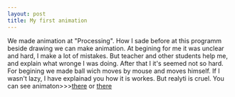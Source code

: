 ```yaml
---
layout: post
title: My first animation
---
```

We made animation at "Processing". How I sade before at this programm beside drawing we can make animation. At begining for me it was unclear and hard, I make a lot of mistakes. But teacher and other students help me, and explain what wronge I was doing. After that I it's seemed not so hard. For begining we made ball wich moves by mouse and moves himself. If I wasn't lazy, I have explainad you how it is workes. But realyti is cruel.
You can see animaton>>>[there](https://ulpan.github.io/Animation/) or [there](https://ulpan.github.io/Zeref/)
